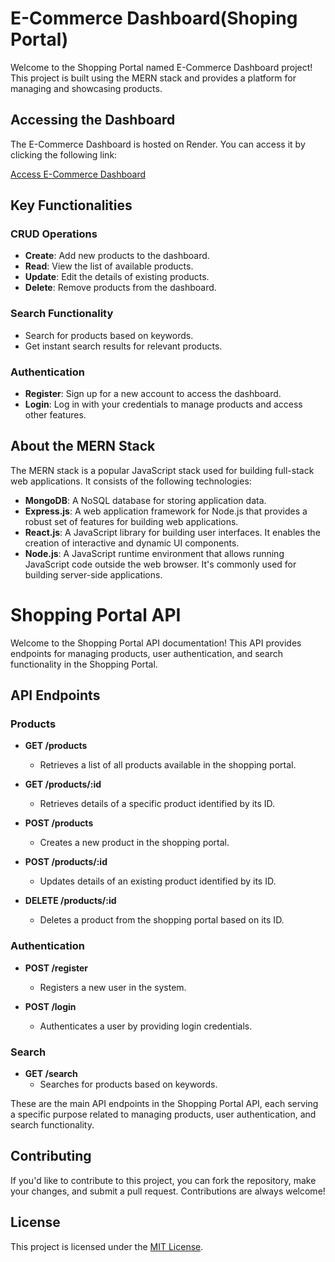 # E-Commerce Dashboard(Shoping Portal)

Welcome to the Shopping Portal named E-Commerce Dashboard project! This project is built using the MERN stack and provides a platform for managing and showcasing products.

## Accessing the Dashboard

The E-Commerce Dashboard is hosted on Render. You can access it by clicking the following link:

[Access E-Commerce Dashboard](https://e-comm-dashboard-cv67.onrender.com)

## Key Functionalities

### CRUD Operations

- **Create**: Add new products to the dashboard.
- **Read**: View the list of available products.
- **Update**: Edit the details of existing products.
- **Delete**: Remove products from the dashboard.

### Search Functionality

- Search for products based on keywords.
- Get instant search results for relevant products.

### Authentication

- **Register**: Sign up for a new account to access the dashboard.
- **Login**: Log in with your credentials to manage products and access other features.

## About the MERN Stack

The MERN stack is a popular JavaScript stack used for building full-stack web applications. It consists of the following technologies:

- **MongoDB**: A NoSQL database for storing application data.
- **Express.js**: A web application framework for Node.js that provides a robust set of features for building web applications.
- **React.js**: A JavaScript library for building user interfaces. It enables the creation of interactive and dynamic UI components.
- **Node.js**: A JavaScript runtime environment that allows running JavaScript code outside the web browser. It's commonly used for building server-side applications.

# Shopping Portal API

Welcome to the Shopping Portal API documentation! This API provides endpoints for managing products, user authentication, and search functionality in the Shopping Portal.

## API Endpoints

### Products

- **GET /products**
  - Retrieves a list of all products available in the shopping portal.

- **GET /products/:id**
  - Retrieves details of a specific product identified by its ID.

- **POST /products**
  - Creates a new product in the shopping portal.

- **POST /products/:id**
  - Updates details of an existing product identified by its ID.

- **DELETE /products/:id**
  - Deletes a product from the shopping portal based on its ID.

### Authentication

- **POST /register**
  - Registers a new user in the system.

- **POST /login**
  - Authenticates a user by providing login credentials.

### Search

- **GET /search**
  - Searches for products based on keywords.

These are the main API endpoints in the Shopping Portal API, each serving a specific purpose related to managing products, user authentication, and search functionality.



## Contributing

If you'd like to contribute to this project, you can fork the repository, make your changes, and submit a pull request. Contributions are always welcome!

## License

This project is licensed under the [MIT License](LICENSE).
